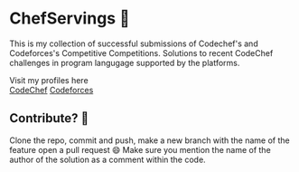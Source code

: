 # ChefServings :tophat:
This is my collection of successful submissions of Codechef's and Codeforces's Competitive Competitions.
Solutions to recent CodeChef challenges in program langugage supported by the platforms.  

Visit my profiles here \
[CodeChef](www.codechef.com/users/deadpo0l)
[Codeforces](https://codeforces.com/profile/claymore) 


## Contribute? :thinking:
Clone the repo, commit and push, make a new branch with the name of the feature open a pull request :smile: 
Make sure you mention the name of the author of the solution as a comment within the code. 
